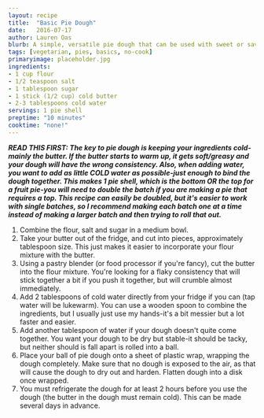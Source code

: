 ```yaml
---
layout: recipe
title:  "Basic Pie Dough"
date:   2016-07-17
author: Lauren Oas
blurb: A simple, versatile pie dough that can be used with sweet or savory fillings.
tags: [vegetarian, pies, basics, no-cook]
primaryimage: placeholder.jpg
ingredients: 
- 1 cup flour
- 1/2 teaspoon salt
- 1 tablespoon sugar
- 1 stick (1/2 cup) cold butter
- 2-3 tablespoons cold water
servings: 1 pie shell
preptime: "10 minutes"
cooktime: "none!"
---
```

<b><em>READ THIS FIRST: The key to pie dough is keeping your ingredients cold-mainly the butter. If the butter starts to warm up, it gets soft/greasy and your dough will have the wrong consistency. Also, when adding water, you want to add as little COLD water as possible-just enough to bind the dough together. This makes 1 pie shell, which is the bottom OR the top for a fruit pie-you will need to double the batch if you are making a pie that requires a top. This recipe can easily be doubled, but it's easier to work with single batches, so I recommend making each batch one at a time instead of making a larger batch and then trying to roll that out. </em></b>

1. Combine the flour, salt and sugar in a medium bowl.  
2. Take your butter out of the fridge, and cut into pieces, approximately tablespoon size. This just makes it easier to incorporate your flour mixture with the butter.  
3. Using a pastry blender (or food processor if you're fancy), cut the butter into the flour mixture. You're looking for a flaky consistency that will stick together a bit if you push it together, but will crumble almost immediately. 
4. Add 2 tablespoons of cold water directly from your fridge if you can (tap water will be lukewarm). You can use a wooden spoon to combine the ingredients, but I usually just use my hands-it's a bit messier but a lot faster and easier.
5. Add another tablespoon of water if your dough doesn't quite come together. You want your dough to be dry but stable-it should be tacky, but neither should is fall apart is rolled into a ball. 
6. Place your ball of pie dough onto a sheet of plastic wrap, wrapping the dough completely. Make sure that no dough is exposed to the air, as that will cause the dough to dry out and harden. Flatten dough into a disk once wrapped. 
7. You must refrigerate the dough for at least 2 hours before you use the dough (the butter in the dough must remain cold). This can be made several days in advance.
